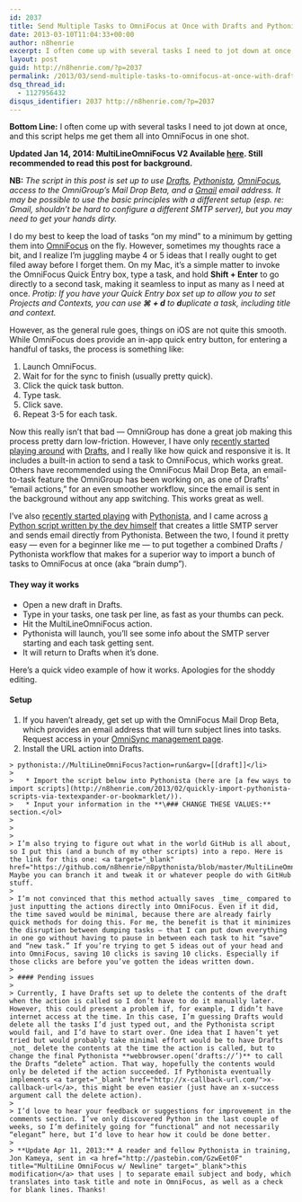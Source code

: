 ```yaml
---
id: 2037
title: Send Multiple Tasks to OmniFocus at Once with Drafts and Pythonista
date: 2013-03-10T11:04:33+00:00
author: n8henrie
excerpt: I often come up with several tasks I need to jot down at once, and this script helps me get them all into OmniFocus in one shot.
layout: post
guid: http://n8henrie.com/?p=2037
permalink: /2013/03/send-multiple-tasks-to-omnifocus-at-once-with-drafts-and-pythonista/
dsq_thread_id:
  - 1127956432
disqus_identifier: 2037 http://n8henrie.com/?p=2037
---
```

**Bottom Line:** I often come up with several tasks I need to jot down at once, and this script helps me get them all into OmniFocus in one shot. <!--more-->

**Updated Jan 14, 2014: MultiLineOmniFocus V2 Available [here](http://n8henrie.com/2014/01/multilineomnifocus-v2-improved-launch-center-pro-and-callback-support-3/). Still recommended to read this post for background.**

**NB:** _The script in this post is set up to use <a target="_blank" href="https://itunes.apple.com/us/app/drafts/id502385074?mt=8&at=10l5H6" title="Drafts on iTunes">Drafts</a>, <a target="_blank" href="https://itunes.apple.com/us/app/pythonista/id528579881?mt=8&at=10l5H6" title="Pythonista on iTunes">Pythonista</a>, <a target="_blank" href="https://itunes.apple.com/us/app/omnifocus-2-for-iphone/id690305341?mt=8&at=10l5H6" title="OmniFocus iPhone on iTunes">OmniFocus</a>, access to the OmniGroup’s Mail Drop Beta, and a <a target="_blank" href="http://gmail.com">Gmail</a> email address. It may be possible to use the basic principles with a different setup (esp. re: Gmail, shouldn’t be hard to configure a different SMTP server), but you may need to get your hands dirty._

I do my best to keep the load of tasks “on my mind” to a minimum by getting them into <a target="_blank" href="https://itunes.apple.com/us/app/omnifocus/id402835630?mt=12&at=10l5H6" title="OmniFocus at Mac App Store">OmniFocus</a> on the fly. However, sometimes my thoughts race a bit, and I realize I’m juggling maybe 4 or 5 ideas that I really ought to get filed away before I forget them. On my Mac, it’s a simple matter to invoke the OmniFocus Quick Entry box, type a task, and hold **Shift + Enter** to go directly to a second task, making it seamless to input as many as I need at once. _Protip: If you have your Quick Entry box set up to allow you to set Projects and Contexts, you can use **⌘ + d** to **d**uplicate a task, including title and context._

However, as the general rule goes, things on iOS are not quite this smooth. While OmniFocus does provide an in-app quick entry button, for entering a handful of tasks, the process is something like:

  1. Launch OmniFocus.
  2. Wait for for the sync to finish (usually pretty quick).
  3. Click the quick task button.
  4. Type task.
  5. Click save.
  6. Repeat 3-5 for each task.

Now this really isn’t that bad — OmniGroup has done a great job making this process pretty darn low-friction. However, I have only [recently started playing around](http://n8henrie.com/tag/drafts/) with <a target="_blank" href="https://itunes.apple.com/us/app/drafts/id502385074?mt=8&at=10l5H6" title="Drafts on the App Store">Drafts</a>, and I really like how quick and responsive it is. It includes a built-in action to send a task to OmniFocus, which works great. Others have recommended using the OmniFocus Mail Drop Beta, an email-to-task feature the OmniGroup has been working on, as one of Drafts’ “email actions,” for an even smoother workflow, since the email is sent in the background without any app switching. This works great as well.

I’ve also [recently started playing](http://n8henrie.com/tag/pythonista/) with <a target="_blank" href="https://itunes.apple.com/us/app/pythonista/id528579881?mt=8&at=10l5H6" title="Pythonista at App Store">Pythonista</a>, and I came across <a target="_blank" href="https://gist.github.com/omz/4073599">a Python script written by the dev himself</a> that creates a little SMTP server and sends email directly from Pythonista. Between the two, I found it pretty easy — even for a beginner like me — to put together a combined Drafts / Pythonista workflow that makes for a superior way to import a bunch of tasks to OmniFocus at once (aka “brain dump”).

#### They way it works

  * Open a new draft in Drafts. 
  * Type in your tasks, one task per line, as fast as your thumbs can peck.
  * Hit the MultiLineOmniFocus action.
  * Pythonista will launch, you’ll see some info about the SMTP server starting and each task getting sent.
  * It will return to Drafts when it’s done.

Here’s a quick video example of how it works. Apologies for the shoddy editing.



#### Setup

  1. If you haven’t already, get set up with the OmniFocus Mail Drop Beta, which provides an email address that will turn subject lines into tasks. Request access in your <a target="_blank" href="https://manage.sync.omnigroup.com/" title="Sign up for OmniFocus Mail Drop Beta">OmniSync management page</a>.
  2. Install the URL action into Drafts.
  
    > pythonista://MultiLineOmniFocus?action=run&argv=[[draft]]</li> 
    > 
    >   * Import the script below into Pythonista (here are [a few ways to import scripts](http://n8henrie.com/2013/02/quickly-import-pythonista-scripts-via-textexpander-or-bookmarklet/)).
    >   * Input your information in the **\### CHANGE THESE VALUES:** section.</ol> 
    > 
    > 
    > 
    > I’m also trying to figure out what in the world GitHub is all about, so I put this (and a bunch of my other scripts) into a repo. Here is the link for this one: <a target="_blank" href="https://github.com/n8henrie/n8pythonista/blob/master/MultiLineOmniFocus.py">https://github.com/n8henrie/fromPastebin/blob/master/MultiLineOmniFocus.py</a>. Maybe you can branch it and tweak it or whatever people do with GitHub stuff.
    > 
    > I’m not convinced that this method actually saves _time_ compared to just inputting the actions directly into OmniFocus. Even if it did, the time saved would be minimal, because there are already fairly quick methods for doing this. For me, the benefit is that it minimizes the disruption between dumping tasks — that I can put down everything in one go without having to pause in between each task to hit “save” and “new task.” If you’re trying to get 5 ideas out of your head and into OmniFocus, saving 10 clicks is saving 10 clicks. Especially if those clicks are before you’ve gotten the ideas written down.
    > 
    > #### Pending issues
    > 
    > Currently, I have Drafts set up to delete the contents of the draft when the action is called so I don’t have to do it manually later. However, this could present a problem if, for example, I didn’t have internet access at the time. In this case, I’m guessing Drafts would delete all the tasks I’d just typed out, and the Pythonista script would fail, and I’d have to start over. One idea that I haven’t yet tried but would probably take minimal effort would be to have Drafts _not_ delete the contents at the time the action is called, but to change the final Pythonista **webbrowser.open(‘drafts://’)** to call the Drafts “delete” action. That way, hopefully the contents would only be deleted if the action succeeded. If Pythonista eventually implements <a target="_blank" href="http://x-callback-url.com/">x-callback-url</a>, this might be even easier (just have an x-success argument call the delete action).
    > 
    > I’d love to hear your feedback or suggestions for improvement in the comments section. I’ve only discovered Python in the last couple of weeks, so I’m definitely going for “functional” and not necessarily “elegant” here, but I’d love to hear how it could be done better.
    > 
    > **Update Apr 11, 2013:** A reader and fellow Pythonista in training, Jon Kameya, sent in <a href="http://pastebin.com/GzwEet0F" title="MultiLine OmniFocus w/ Newline" target="_blank">this modification</a> that uses | to separate email subject and body, which translates into task title and note in OmniFocus, as well as a check for blank lines. Thanks!